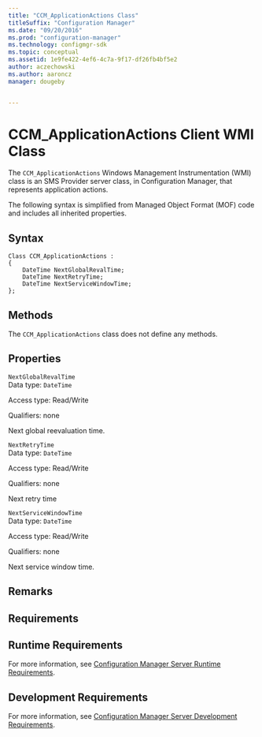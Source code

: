 ```yaml
---
title: "CCM_ApplicationActions Class"
titleSuffix: "Configuration Manager"
ms.date: "09/20/2016"
ms.prod: "configuration-manager"
ms.technology: configmgr-sdk
ms.topic: conceptual
ms.assetid: 1e9fe422-4ef6-4c7a-9f17-df26fb4bf5e2
author: aczechowski
ms.author: aaroncz
manager: dougeby


---
```

# CCM_ApplicationActions Client WMI Class
The `CCM_ApplicationActions` Windows Management Instrumentation (WMI) class is an SMS Provider server class, in Configuration Manager, that represents application actions.   

 The following syntax is simplified from Managed Object Format (MOF) code and includes all inherited properties.  

## Syntax  

```  
Class CCM_ApplicationActions :    
{  
    DateTime NextGlobalRevalTime;  
    DateTime NextRetryTime;  
    DateTime NextServiceWindowTime;  
};  
```  

## Methods  
 The `CCM_ApplicationActions` class does not define any methods.  

## Properties  
 `NextGlobalRevalTime`  
 Data type: `DateTime`  

 Access type: Read/Write  

 Qualifiers: none  

 Next global reevaluation time.    

 `NextRetryTime`  
 Data type: `DateTime`  

 Access type: Read/Write  

 Qualifiers: none  

 Next retry time    

 `NextServiceWindowTime`  
 Data type: `DateTime`  

 Access type: Read/Write  

 Qualifiers: none  

 Next service window time.    

## Remarks  

## Requirements  

## Runtime Requirements  
 For more information, see [Configuration Manager Server Runtime Requirements](../../../../../develop/core/reqs/server-runtime-requirements.md).  

## Development Requirements  
 For more information, see [Configuration Manager Server Development Requirements](../../../../../develop/core/reqs/server-development-requirements.md).
